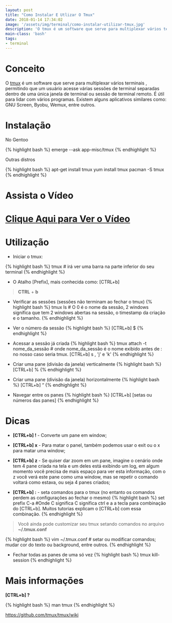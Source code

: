 ```yaml
---
layout: post
title: "Como Instalar E Utlizar O Tmux"
date: 2018-01-14 17:34:02
image: '/assets/img/terminal/como-instalar-utilizar-tmux.jpg'
description: 'O tmux é um software que serve para multiplexar vários terminais'
main-class: 'bash'
tags:
- terminal
---
```


# Conceito

O [tmux](https://github.com/tmux/tmux) é um software que serve para multiplexar vários terminais , permitindo que um usuário acesse várias sessões de terminal separadas dentro de uma única janela de terminal ou sessão de terminal remoto. É útil para lidar com vários programas. Existem alguns aplicativos similares como: GNU Screen, Byobu, Wemux, entre outros.

# Instalação

No Gentoo

{% highlight bash %}
emerge --ask app-misc/tmux
{% endhighlight %}

Outras distros

{% highlight bash %}
apt-get install tmux
yum install tmux
pacman -S tmux
{% endhighlight %}

# Assista o Vídeo


# [Clique Aqui para Ver o Vídeo](https://www.youtube.com/watch?v=Z7YcXTMMhEQ)



# Utilização

+ Iniciar o tmux:

{% highlight bash %}
tmux # irá ver uma barra na parte inferior do seu terminal
{% endhighlight %}

+ O Atalho [Prefix], mais conhecida como: [CTRL+b]

> __CTRL__ + __b__

+ Verificar as sessões (sessões não terminam ao fechar o tmux)
{% highlight bash %}
tmux ls # O 0 é o nome da sessão, 2 windows significa que tem 2 windows abertas na sessão, o timestamp da criação e o tamanho.
{% endhighlight %}

+ Ver o número da sessão
{% highlight bash %}
[CTRL+b] $
{% endhighlight %}

+ Acessar a sessão já criada
{% highlight bash %}
tmux attach -t nome_da_sessão # onde nome_da_sessão é o nome exibido antes de : no nosso caso seria tmux. [CTRL+b] s , 'j' e 'k'
{% endhighlight %}

+ Criar uma pane (divisão da janela) verticalmente
{% highlight bash %}
[CTRL+b] %
{% endhighlight %}

+ Criar uma pane (divisão da janela) horizontalmente
{% highlight bash %}
[CTRL+b] “
{% endhighlight %}

+ Navegar entre os panes
{% highlight bash %}
[CTRL+b] [setas ou números das panes]
{% endhighlight %}

# Dicas

+ __[CTRL+b] !__ - Converte um pane em window;

+ __[CTRL+b] x__ - Para matar o panel, também podemos usar o exit ou o x para matar uma window;

+ __[CTRL+b] z__ - Se quiser dar zoom em um pane, imagine o cenário onde tem 4 pane criada na tela e um deles está exibindo um log, em algum momento você precisa de mais espaço para ver esta informação, com o z você verá este pane como uma window, mas se repetir o comando voltará como estava, ou seja 4 panes criados;

+ __[CTRL+b] :__ - seta comandos para o tmux (no entanto os comandos perdem as configurações ao fechar o mesmo)
{% highlight bash %}
set prefix C-a #Onde C significa C significa ctrl e a a tecla para combinação do [CTRL+b]. Muitos tutorias explicam o [CTRL+b] com essa combinação.
{% endhighlight %}

> Você ainda pode customizar seu tmux setando comandos no arquivo __~/.tmux.conf__

{% highlight bash %}
vim ~/.tmux.conf # setar ou modificar comandos; mudar cor do texto ou background, entre outros.
{% endhighlight %}

+ Fechar todas as panes de uma só vez
{% highlight bash %}
tmux kill-session
{% endhighlight %}

# Mais informações

__[CTRL+b] ?__

{% highlight bash %}
man tmux
{% endhighlight %}

<https://github.com/tmux/tmux/wiki>
